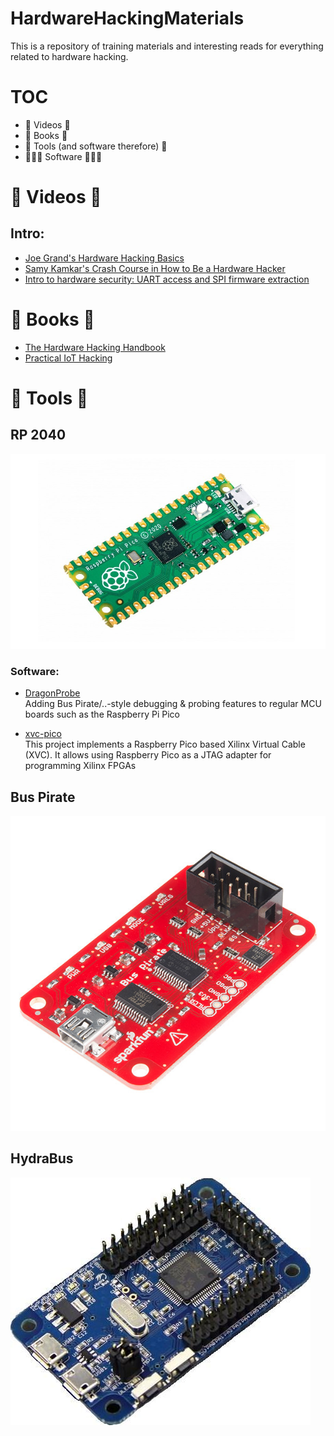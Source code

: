 # HardwareHackingMaterials
This is a repository of training materials and interesting reads for everything related to hardware hacking.

# TOC
- 🎥 Videos 🎥
- 📖 Books 📖
- 👾 Tools (and software therefore) 👾
- 👨🏻‍💻 Software 👨🏻‍💻



# 🎥 Videos 🎥

## Intro:
- [Joe Grand's Hardware Hacking Basics](https://youtu.be/EI9wiOgNl8U)
- [Samy Kamkar's Crash Course in How to Be a Hardware Hacker](https://youtu.be/tlwXmNnXeSY?si=q3FM2dbISca98hww)
- [Intro to hardware security: UART access and SPI firmware extraction](https://www.youtube.com/watch?v=YD6ODeER8qM)

# 📖 Books 📖

- [The Hardware Hacking Handbook](https://nostarch.com/hardwarehacking)
- [Practical IoT Hacking](https://nostarch.com/practical-iot-hacking)

# 👾 Tools 👾

## RP 2040

![rp2040](./img/Raspberry_Pi_Pico.jpg)

### Software:
- [DragonProbe](https://git.lain.faith/sys64738/DragonProbe) \
Adding Bus Pirate/..-style debugging & probing features to regular MCU boards such as the Raspberry Pi Pico

- [xvc-pico](https://github.com/kholia/xvc-pico/) \
This project implements a Raspberry Pico based Xilinx Virtual Cable (XVC). It allows using Raspberry Pico as a JTAG adapter for programming Xilinx FPGAs

## Bus Pirate

![buspirate](./img/buspirate.jpg)

## HydraBus

![HydraBus](./img/HydraBus3_580x.jpg)
